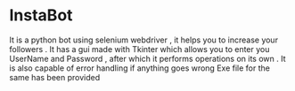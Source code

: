 # InstaBot
It is a python bot using selenium webdriver , it helps you to increase your followers . It has a gui made with Tkinter which allows you to enter you UserName and Password , after which it performs operations on its own . It is also capable of error handling if anything goes wrong
Exe file for the same has been provided
